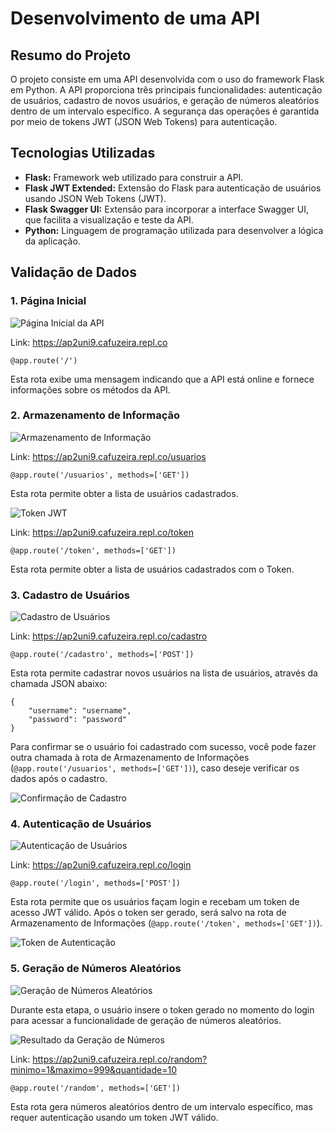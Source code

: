 <h1>Desenvolvimento de uma API</h1>

<h2>Resumo do Projeto</h2>
<p>O projeto consiste em uma API desenvolvida com o uso do framework Flask em Python. A API proporciona três principais funcionalidades: autenticação de usuários, cadastro de novos usuários, e geração de números aleatórios dentro de um intervalo específico. A segurança das operações é garantida por meio de tokens JWT (JSON Web Tokens) para autenticação.</p>

<h2>Tecnologias Utilizadas</h2>
<ul>
    <li><strong>Flask:</strong> Framework web utilizado para construir a API.</li>
    <li><strong>Flask JWT Extended:</strong> Extensão do Flask para autenticação de usuários usando JSON Web Tokens (JWT).</li>
    <li><strong>Flask Swagger UI:</strong> Extensão para incorporar a interface Swagger UI, que facilita a visualização e teste da API.</li>
    <li><strong>Python:</strong> Linguagem de programação utilizada para desenvolver a lógica da aplicação.</li>
</ul>

<h2>Validação de Dados</h2>

<h3>1. Página Inicial</h3>
<p><img src="https://github.com/Lucas1726/API-Random/assets/92900328/dc21b036-3da7-40c6-89ed-98b24932715e" alt="Página Inicial da API"></p>
<p>Link: <a href="https://ap2uni9.cafuzeira.repl.co">https://ap2uni9.cafuzeira.repl.co</a></p>
<pre><code>@app.route('/')
</code></pre>
<p>Esta rota exibe uma mensagem indicando que a API está online e fornece informações sobre os métodos da API.</p>

<h3>2. Armazenamento de Informação</h3>
<p><img src="https://github.com/Lucas1726/API-Random/assets/92900328/fe98f8b8-04e7-4bb0-a2cb-74688cbbfef9" alt="Armazenamento de Informação"></p>
<p>Link: <a href="https://ap2uni9.cafuzeira.repl.co/usuarios">https://ap2uni9.cafuzeira.repl.co/usuarios</a></p>
<pre><code>@app.route('/usuarios', methods=['GET'])
</code></pre>
<p>Esta rota permite obter a lista de usuários cadastrados.</p>

<p><img src="https://github.com/Lucas1726/API-Random/assets/92900328/0725ca08-7ae3-41ac-877c-0cab904f533c" alt="Token JWT"></p>
<p>Link: <a href="https://ap2uni9.cafuzeira.repl.co/token">https://ap2uni9.cafuzeira.repl.co/token</a></p>
<pre><code>@app.route('/token', methods=['GET'])
</code></pre>
<p>Esta rota permite obter a lista de usuários cadastrados com o Token.</p>

<h3>3. Cadastro de Usuários</h3>
<p><img src="https://github.com/Lucas1726/API-Random/assets/92900328/cd400112-b338-47f7-a536-ec4e66fc554b" alt="Cadastro de Usuários"></p>
<p>Link: <a href="https://ap2uni9.cafuzeira.repl.co/cadastro">https://ap2uni9.cafuzeira.repl.co/cadastro</a></p>
<pre><code>@app.route('/cadastro', methods=['POST'])
</code></pre>
<p>Esta rota permite cadastrar novos usuários na lista de usuários, através da chamada JSON abaixo:</p>
<pre><code>{
    "username": "username",
    "password": "password"
}
</code></pre>
<p>Para confirmar se o usuário foi cadastrado com sucesso, você pode fazer outra chamada à rota de Armazenamento de Informações (<code>@app.route('/usuarios', methods=['GET'])</code>), caso deseje verificar os dados após o cadastro.</p>
<p><img src="https://github.com/Lucas1726/API-Random/assets/92900328/9567a12c-3fb6-4da7-9972-c33510afa897" alt="Confirmação de Cadastro"></p>

<h3>4. Autenticação de Usuários</h3>
<p><img src="https://github.com/Lucas1726/API-Random/assets/92900328/c1634d27-9318-493d-b24e-568168e13a37" alt="Autenticação de Usuários"></p>
<p>Link: <a href="https://ap2uni9.cafuzeira.repl.co/login">https://ap2uni9.cafuzeira.repl.co/login</a></p>
<pre><code>@app.route('/login', methods=['POST'])
</code></pre>
<p>Esta rota permite que os usuários façam login e recebam um token de acesso JWT válido. Após o token ser gerado, será salvo na rota de Armazenamento de Informações (<code>@app.route('/token', methods=['GET'])</code>).</p>
<p><img src="https://github.com/Lucas1726/API-Random/assets/92900328/f1ff2a38-701e-4195-8479-68cd8228ab44" alt="Token de Autenticação"></p>

<h3>5. Geração de Números Aleatórios</h3>
<p><img src="https://github.com/Lucas1726/API-Random/assets/92900328/2de886fc-8852-40cb-8d5d-4060f1b8e83b" alt="Geração de Números Aleatórios"></p>
<p>Durante esta etapa, o usuário insere o token gerado no momento do login para acessar a funcionalidade de geração de números aleatórios.</p>
<p><img src="https://github.com/Lucas1726/API-Random/assets/92900328/a29f54e0-4668-44b8-a7e1-e36b860fcc0a" alt="Resultado da Geração de Números"></p>
<p>Link: <a href="https://ap2uni9.cafuzeira.repl.co/random?minimo=1&maximo=999&quantidade=10">https://ap2uni9.cafuzeira.repl.co/random?minimo=1&maximo=999&quantidade=10</a></p>
<pre><code>@app.route('/random', methods=['GET'])
</code></pre>
<p>Esta rota gera números aleatórios dentro de um intervalo específico, mas requer autenticação usando um token JWT válido.</p>
